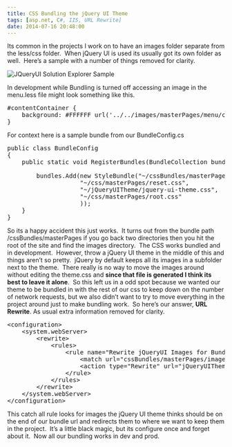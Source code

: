 ```yaml
---
title: CSS Bundling the jQuery UI Theme
tags: [asp.net, C#, IIS, URL Rewrite]
date: 2014-07-16 20:48:00
---
```


Its common in the projects I work on to have an images folder separate from the less/css folder.&nbsp; When jQuery UI is used its usually got its own folder as well.&nbsp; Here’s a sample with a number of things removed for clarity.

![JQueryUI Solution Explorer Sample](/content/images/2014/CSS-Bundling-the-jQuery-UI-Theme/JQueryUISolutionExplorerSample.png)

In development while Bundling is turned off accessing an image in the menu.less file might look something like this.&nbsp; 
  <pre class="prettyprint">#contentContainer {
    background: #FFFFFF url('../../images/masterPages/menu/contentContainerBackground.jpg') no-repeat top center;
}</pre>

For context here is a sample bundle from our BundleConfig.cs

<pre class="prettyprint">public class BundleConfig
{
    public static void RegisterBundles(BundleCollection bundles) {

        bundles.Add(new StyleBundle("~/cssBundles/masterPages/root").Include(
                    "~/css/masterPages/reset.css",
                    "~/jQueryUITheme/jquery-ui-theme.css",
                    "~/css/masterPages/root.css"
                    ));
    }
}</pre>

So its a happy accident this just works.&nbsp; It turns out from the bundle path /cssBundles/masterPages if you go back two directories then you hit the root of the site and find the images directory.&nbsp; The CSS works bundled and in development.&nbsp; However, throw a jQuery UI theme in the middle of this and things aren’t so pretty.&nbsp; jQuery by default keeps all its images in a subfolder next to the theme.&nbsp; There really is no way to move the images around without editing the theme.css and **since that file is generated I think its best to leave it alone**.&nbsp; So this left us in a odd spot because we wanted our theme to be bundled in with the rest of our css to keep down on the number of network requests, but we also didn’t want to try to move everything in the project around just to make bundling work.&nbsp; So here’s our answer, **URL Rewrite**. As usual extra information removed for clarity.

<pre class="prettyprint">&lt;configuration&gt;
    &lt;system.webServer&gt;
        &lt;rewrite&gt;
            &lt;rules&gt;
                &lt;rule name="Rewrite jQueryUI Images for Bundling"&gt;
                    &lt;match url="cssBundles/masterPages/images/(.*)" /&gt;
                    &lt;action type="Rewrite" url="jQueryUITheme/images/{R:1}" /&gt;
                &lt;/rule&gt;
            &lt;/rules&gt;
        &lt;/rewrite&gt;
    &lt;/system.webServer&gt;
&lt;/configuration&gt;</pre>

This catch all rule looks for images the jQuery UI theme thinks should be on the end of our bundle url and redirects them to where we want to keep them in the project.&nbsp; It’s a little black magic, but its configure once and forget about it.&nbsp; Now all our bundling works in dev and prod.&nbsp; 